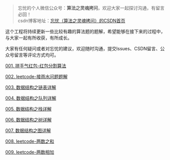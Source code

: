 >忘忧的个人微信公众号：**算法之灵魂拷问**，欢迎大家一起探讨沟通，有留言必回！  
csdn博客地址：<a href="https://me.csdn.net/u013054715">忘忧（算法之灵魂拷问）的CSDN首页</a>

这个工程将持续更新一些比较有趣的算法题的题解，希望能够在接下来的过程中，与大家一起有所收获，有所成长。  
  
  
大家有任何疑问或者对忘忧的建议，欢迎随时沟通，提交Issues、CSDN留言、公众号留言等评论方式均可。  
  
[001. 拼手气红包-红包分割算法](https://github.com/wangyou-algorithm/algorithm/blob/master/redpacket/%E6%8B%BC%E6%89%8B%E6%B0%94%E7%BA%A2%E5%8C%85-%E7%BA%A2%E5%8C%85%E5%88%86%E5%89%B2%E7%AE%97%E6%B3%95.md)

[002. leetcode-接雨水问题题解](https://github.com/wangyou-algorithm/algorithm/blob/master/rain/leetcode-%E6%8E%A5%E9%9B%A8%E6%B0%B4%E9%97%AE%E9%A2%98%E9%A2%98%E8%A7%A3.md)

[003. 数据结构之链表详解](https://github.com/wangyou-algorithm/algorithm/blob/master/aboutist/%E9%93%BE%E8%A1%A8%E7%9B%B8%E5%85%B3%E7%9F%A5%E8%AF%86.md)

[004. 数据结构之队列详解](https://github.com/wangyou-algorithm/algorithm/blob/master/aboutqueue/%E9%98%9F%E5%88%97%E7%9F%A5%E8%AF%86%E7%82%B9.md)

[005. 数据结构之栈详解](https://github.com/wangyou-algorithm/algorithm/blob/master/aboutstack/%E6%A0%88%E7%9B%B8%E5%85%B3%E7%9F%A5%E8%AF%86.md)

[006. 数据结构之树详解](https://github.com/wangyou-algorithm/algorithm/blob/master/abouttree/%E6%A0%91%E7%9B%B8%E5%85%B3%E7%9F%A5%E8%AF%86%E7%82%B9.md)

[007. 数据结构之图详解](https://github.com/wangyou-algorithm/algorithm/blob/master/aboutgraph/%E5%9B%BE%E7%9B%B8%E5%85%B3%E7%9F%A5%E8%AF%86%E7%82%B9.md)

[008. leetcode-两数之和](https://github.com/wangyou-algorithm/algorithm/blob/master/twosum/%E4%B8%A4%E6%95%B0%E4%B9%8B%E5%92%8C.md)

[009. leetcode-两数相加](https://github.com/wangyou-algorithm/algorithm/blob/master/addTwoNumbers/%E4%B8%A4%E6%95%B0%E7%9B%B8%E5%8A%A0.md)
